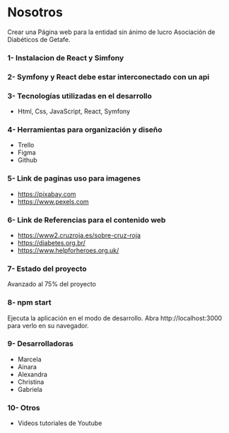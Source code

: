  # Nosotros
Crear una Página web para la entidad sin ánimo de lucro Asociación de Diabéticos de Getafe.
### 1-  Instalacion de React y Simfony
### 2- Symfony y React  debe estar interconectado con un api

### 3- Tecnologías utilizadas en el desarrollo
* Html, Css, JavaScript, React, Symfony 

### 4- Herramientas para organización y diseño
* Trello
* Figma
* Github
### 5- Link de paginas uso para imagenes
* https://pixabay.com
* https://www.pexels.com

### 6- Link de Referencias para el contenido web
* https://www2.cruzroja.es/sobre-cruz-roja
* https://diabetes.org.br/
* https://www.helpforheroes.org.uk/
### 7- Estado del proyecto
   Avanzado al 75% del proyecto

### 8- npm start
Ejecuta la aplicación en el modo de desarrollo.
Abra http://localhost:3000 para verlo en su navegador. 


### 9- Desarrolladoras
* Marcela 
* Ainara 
* Alexandra
* Christina
* Gabriela

### 10- Otros
* Videos tutoriales de Youtube
